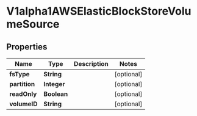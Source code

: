 

# V1alpha1AWSElasticBlockStoreVolumeSource

## Properties

Name | Type | Description | Notes
------------ | ------------- | ------------- | -------------
**fsType** | **String** |  |  [optional]
**partition** | **Integer** |  |  [optional]
**readOnly** | **Boolean** |  |  [optional]
**volumeID** | **String** |  |  [optional]



